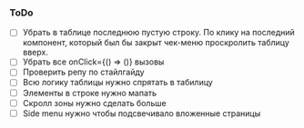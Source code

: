 ### ToDo

- [ ] Убрать в таблице последнюю пустую строку. По клику на последний компонент, который был бы закрыт чек-меню проскролить таблицу вверх.
- [ ] Убрать все onClick={() => ()} вызовы
- [ ] Проверить репу по стайлгайду
- [ ] Всю логику таблицы нужно спрятать в табилицу
- [ ] Элементы в строке нужно мапать
- [ ] Скролл зоны нужно сделать больше
- [ ] Side menu нужно чтобы подсвечивало вложенные страницы
